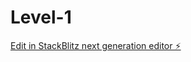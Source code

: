 # Level-1

[Edit in StackBlitz next generation editor ⚡️](https://stackblitz.com/~/github.com/ginskyz/Level-1)